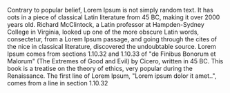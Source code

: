 Contrary to popular belief, Lorem Ipsum is not simply random text. It has
oots in a piece of classical Latin literature from 45 BC, making it over 2000 years old.
Richard McClintock, a Latin professor at Hampden-Sydney College in Virginia,
looked up one of the more obscure Latin words, consectetur, from a Lorem Ipsum passage,
and going through the cites of the nice in classical literature, discovered the undoubtable
source. Lorem Ipsum comes from sections 1.10.32 and 1.10.33 of "de Finibus Bonorum et
Malorum" (The Extremes of Good and Evil) by Cicero, written in 45 BC. This book is a treatise on the
theory of ethics, very popular during the Renaissance. The first line of Lorem Ipsum, "Lorem ipsum dolor 
it amet..", comes from a line in section 1.10.32